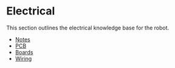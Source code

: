 # Electrical

This section outlines the electrical knowledge base for the robot.

- [Notes](./notes/notes.md)
- [PCB](./pcb/pcb.md)
- [Boards](./boards/boards.md)
- [Wiring](./wiring/wiring.md)
